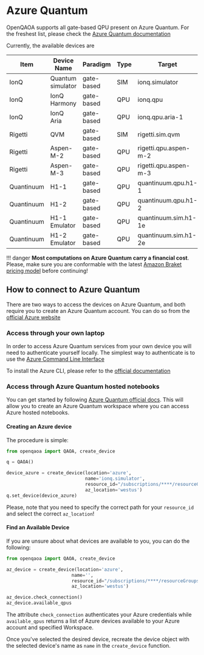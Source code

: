 # Azure Quantum

OpenQAOA supports all gate-based QPU present on Azure Quantum. For the freshest list, please check the [Azure Quantum documentation](https://azure.microsoft.com/en-us/products/quantum/#features)

Currently, the available devices are

| Item         | Device Name  | Paradigm	 |  Type    | Target   | # Qubits |
|--------------|--------------|--------------|----------|--------------|--------|
| IonQ      |  Quantum simulator |gate-based | SIM | ionq.simulator         | 29 |
| IonQ      |  IonQ Harmony      |gate-based | QPU | ionq.qpu	            | 11 |
| IonQ      |  IonQ Aria         |gate-based | QPU | ionq.qpu.aria-1        | 23 |
| Rigetti   |  QVM               |gate-based | SIM | rigetti.sim.qvm        | -  |
| Rigetti   |  Aspen-M-2         |gate-based | QPU | rigetti.qpu.aspen-m-2	| 80 |
| Rigetti   |  Aspen-M-3         |gate-based | QPU | rigetti.qpu.aspen-m-3	| 80 |
| Quantinuum|  H1-1              |gate-based | QPU | quantinuum.qpu.h1-1	| 20 |
| Quantinuum|  H1-2              |gate-based | QPU | quantinuum.qpu.h1-2	| 12 |
| Quantinuum|  H1-1 Emulator     |gate-based | QPU | quantinuum.sim.h1-1e	| 20 |
| Quantinuum|  H1-2 Emulator     |gate-based | QPU | quantinuum.sim.h1-2e	| 12 |


!!! danger
    **Most computations on Azure Quantum carry a financial cost**. Please, make sure you are conformable with the latest [Amazon Braket pricing model](https://docs.aws.amazon.com/braket/latest/developerguide/braket-pricing.html) before continuing! 


## How to connect to Azure Quantum

There are two ways to access the devices on Azure Quantum, and both require you to create an Azure Quantum account. You can do so from the [official Azure website](https://azure.microsoft.com/en-us/products/quantum/)

### Access through your own laptop

In order to access Azure Quantum services from your own device you will need to authenticate yourself locally. The simplest way to authenticate is to use the [Azure Command Line Interface](https://learn.microsoft.com/en-us/cli/azure/authenticate-azure-cli)

To install the Azure CLI, please refer to the [official documentation](https://learn.microsoft.com/en-us/cli/azure/install-azure-cli)

### Access through Azure Quantum hosted notebooks

You can get started by following [Azure Quantum official docs](https://learn.microsoft.com/en-us/azure/quantum/how-to-create-workspace?tabs=payg%2Ctabid-quick). This will allow you to create  an Azure Quantum workspace where you can access Azure hosted notebooks.


#### Creating an Azure device

The procedure is simple:

```Python
from openqaoa import QAOA, create_device

q = QAOA()

device_azure = create_device(location='azure',
                             name='ionq.simulator',
                             resource_id="/subscriptions/****/resourceGroups/****/providers/****/Workspaces/****",
                             az_location='westus')
q.set_device(device_azure)
```

Please, note that you need to specify the correct path for your `resource_id` and select the correct `az_location`!

#### Find an Available Device

If you are unsure about what devices are available to you, you can do the following:

```Python
from openqaoa import QAOA, create_device

az_device = create_device(location='azure',
                        name='', 
                        resource_id="/subscriptions/****/resourceGroups/****/providers/****/Workspaces/****", 
                        az_location='westus')

az_device.check_connection()
az_device.available_qpus
```

The attribute `check_connection` authenticates your Azure credentials while `available_qpus` returns a list of Azure devices available to your Azure account and specified Workspace.

Once you've selected the desired device, recreate the device object with the selected device's name as `name` in the `create_device` function.